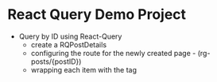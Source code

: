 # React Query Demo Project

- Query by ID using React-Query
  - create a RQPostDetails
  - configuring the route for the newly created page - (rg-posts/{postID})
  - wrapping each item with the <a> tag
